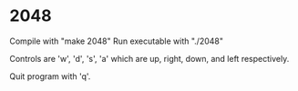 # 2048

Compile with "make 2048" 
Run executable with "./2048"

Controls are 'w', 'd', 's', 'a' which are up, right, down, and left respectively.

Quit program with 'q'.
